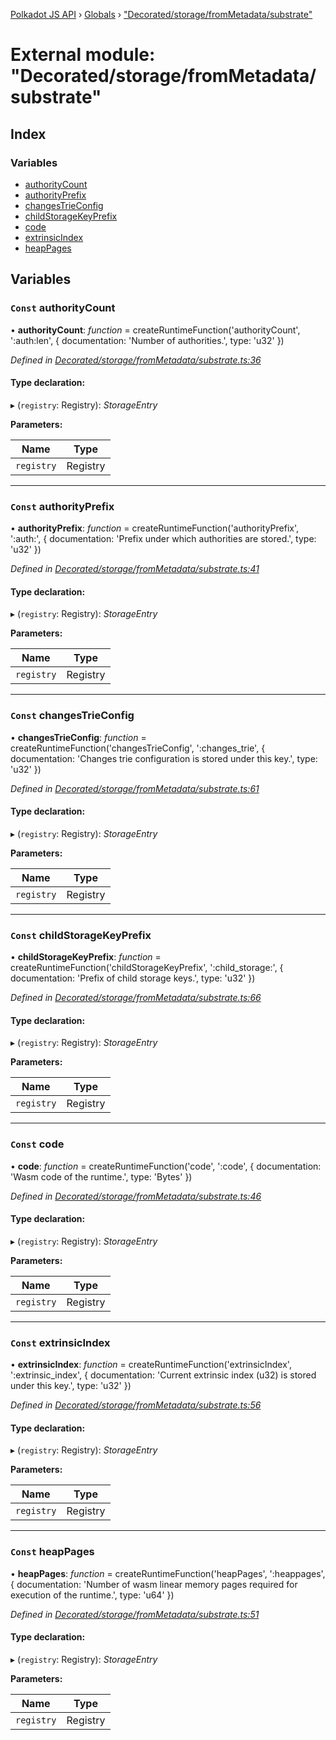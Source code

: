[Polkadot JS API](../README.md) › [Globals](../globals.md) › ["Decorated/storage/fromMetadata/substrate"](_decorated_storage_frommetadata_substrate_.md)

# External module: "Decorated/storage/fromMetadata/substrate"

## Index

### Variables

* [authorityCount](_decorated_storage_frommetadata_substrate_.md#const-authoritycount)
* [authorityPrefix](_decorated_storage_frommetadata_substrate_.md#const-authorityprefix)
* [changesTrieConfig](_decorated_storage_frommetadata_substrate_.md#const-changestrieconfig)
* [childStorageKeyPrefix](_decorated_storage_frommetadata_substrate_.md#const-childstoragekeyprefix)
* [code](_decorated_storage_frommetadata_substrate_.md#const-code)
* [extrinsicIndex](_decorated_storage_frommetadata_substrate_.md#const-extrinsicindex)
* [heapPages](_decorated_storage_frommetadata_substrate_.md#const-heappages)

## Variables

### `Const` authorityCount

• **authorityCount**: *function* =  createRuntimeFunction('authorityCount', ':auth:len', {
  documentation: 'Number of authorities.',
  type: 'u32'
})

*Defined in [Decorated/storage/fromMetadata/substrate.ts:36](https://github.com/polkadot-js/api/blob/8b1a7a8584/packages/metadata/src/Decorated/storage/fromMetadata/substrate.ts#L36)*

#### Type declaration:

▸ (`registry`: Registry): *StorageEntry*

**Parameters:**

Name | Type |
------ | ------ |
`registry` | Registry |

___

### `Const` authorityPrefix

• **authorityPrefix**: *function* =  createRuntimeFunction('authorityPrefix', ':auth:', {
  documentation: 'Prefix under which authorities are stored.',
  type: 'u32'
})

*Defined in [Decorated/storage/fromMetadata/substrate.ts:41](https://github.com/polkadot-js/api/blob/8b1a7a8584/packages/metadata/src/Decorated/storage/fromMetadata/substrate.ts#L41)*

#### Type declaration:

▸ (`registry`: Registry): *StorageEntry*

**Parameters:**

Name | Type |
------ | ------ |
`registry` | Registry |

___

### `Const` changesTrieConfig

• **changesTrieConfig**: *function* =  createRuntimeFunction('changesTrieConfig', ':changes_trie', {
  documentation: 'Changes trie configuration is stored under this key.',
  type: 'u32'
})

*Defined in [Decorated/storage/fromMetadata/substrate.ts:61](https://github.com/polkadot-js/api/blob/8b1a7a8584/packages/metadata/src/Decorated/storage/fromMetadata/substrate.ts#L61)*

#### Type declaration:

▸ (`registry`: Registry): *StorageEntry*

**Parameters:**

Name | Type |
------ | ------ |
`registry` | Registry |

___

### `Const` childStorageKeyPrefix

• **childStorageKeyPrefix**: *function* =  createRuntimeFunction('childStorageKeyPrefix', ':child_storage:', {
  documentation: 'Prefix of child storage keys.',
  type: 'u32'
})

*Defined in [Decorated/storage/fromMetadata/substrate.ts:66](https://github.com/polkadot-js/api/blob/8b1a7a8584/packages/metadata/src/Decorated/storage/fromMetadata/substrate.ts#L66)*

#### Type declaration:

▸ (`registry`: Registry): *StorageEntry*

**Parameters:**

Name | Type |
------ | ------ |
`registry` | Registry |

___

### `Const` code

• **code**: *function* =  createRuntimeFunction('code', ':code', {
  documentation: 'Wasm code of the runtime.',
  type: 'Bytes'
})

*Defined in [Decorated/storage/fromMetadata/substrate.ts:46](https://github.com/polkadot-js/api/blob/8b1a7a8584/packages/metadata/src/Decorated/storage/fromMetadata/substrate.ts#L46)*

#### Type declaration:

▸ (`registry`: Registry): *StorageEntry*

**Parameters:**

Name | Type |
------ | ------ |
`registry` | Registry |

___

### `Const` extrinsicIndex

• **extrinsicIndex**: *function* =  createRuntimeFunction('extrinsicIndex', ':extrinsic_index', {
  documentation: 'Current extrinsic index (u32) is stored under this key.',
  type: 'u32'
})

*Defined in [Decorated/storage/fromMetadata/substrate.ts:56](https://github.com/polkadot-js/api/blob/8b1a7a8584/packages/metadata/src/Decorated/storage/fromMetadata/substrate.ts#L56)*

#### Type declaration:

▸ (`registry`: Registry): *StorageEntry*

**Parameters:**

Name | Type |
------ | ------ |
`registry` | Registry |

___

### `Const` heapPages

• **heapPages**: *function* =  createRuntimeFunction('heapPages', ':heappages', {
  documentation: 'Number of wasm linear memory pages required for execution of the runtime.',
  type: 'u64'
})

*Defined in [Decorated/storage/fromMetadata/substrate.ts:51](https://github.com/polkadot-js/api/blob/8b1a7a8584/packages/metadata/src/Decorated/storage/fromMetadata/substrate.ts#L51)*

#### Type declaration:

▸ (`registry`: Registry): *StorageEntry*

**Parameters:**

Name | Type |
------ | ------ |
`registry` | Registry |
